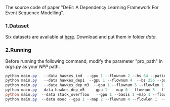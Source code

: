 The source code of paper "DeEr: A Dependency Learning Framework For Event Sequence Modelling".


### 1.Dataset
Six datasets are available at [here](https://drive.google.com/drive/folders/11gQboMe7nRR7Xb-hO-kZA3eWkqVh_Ezq). Download and put them in folder *data*. 

### 2.Running
Before running the following command, modify the parameter "pro_path" in *args.py* as your *NPP* path.

```powershell
python main.py   --data hawkes_ind  --gpu 1 --flownum 2 --bs 64 --patience 10 --hdim 256 
python main.py   --data hawkes_dep1  --gpu 1 --flownum 4  --bs 256 --patience 20 --hdim 256 
python main.py   --data hawkes_dep_m3  --gpu 1 --flownum 5 --flowlen 1  --bs 64 --patience 10 --hdim 256 
python main.py --data hawkes_dep_m5   --gpu 1  --map 0 --flownum 5 --flowlen 1  --bs 10 --patience 10 --hdim 256
python main.py  --data stack_overflow   --gpu 1 --basis 1 –map 1 --flownum 4 --flowlen 1  --bs 64 --patience 10 --hdim 256 
python main.py  --data mooc --gpu 1 --map 2 --flownum 4 --flowlen 1  --bs 64 --patience 10 --hdim 256 
```


